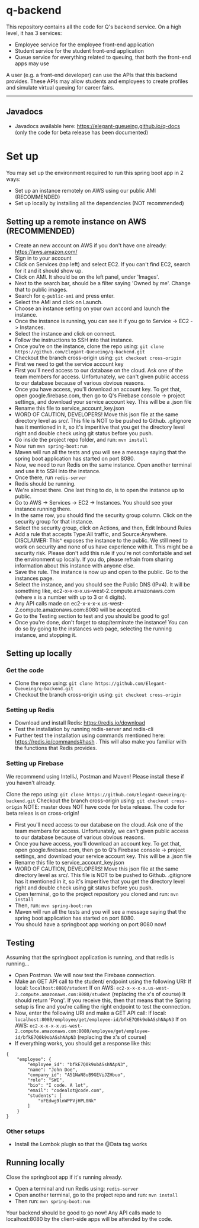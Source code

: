 # q-backend

This repository contains all the code for Q's backend service. On a high level, it has 3 services: 
- Employee service for the employee front-end application
- Student service for the student front-end application
- Queue service for everything related to queuing, that both the front-end apps may use

A user (e.g. a front-end developer) can use the APIs that this backend provides. These APIs may allow students and employees to create profiles and simulate virtual queuing for career fairs.

---------------------------

## Javadocs
- Javadocs available here: https://elegant-queueing.github.io/q-docs (only the code for beta release has been documented)

# Set up

You may set up the environment required to run this spring boot app in 2 ways:
- Set up an instance remotely on AWS using our public AMI (RECOMMENDED)
- Set up locally by installing all the dependencies (NOT recommended)

## Setting up a remote instance on AWS (RECOMMENDED)
- Create an new account on AWS if you don't have one already: https://aws.amazon.com/
- Sign in to your account
- Click on Services (top left) and select EC2. If you can't find EC2, search for it and it should show up.
- Click on AMI. It should be on the left panel, under 'Images'.
- Next to the search bar, should be a filter saying 'Owned by me'. Change that to public images.
- Search for ```q-public-ami``` and press enter.
- Select the AMI and click on Launch.
- Choose an instance setting on your own accord and launch the instance.
- Once the instance is running, you can see it if you go to Service -> EC2 -> Instances.
- Select the instance and click on connect.
- Follow the instructions to SSH into that instance.
- Once you're on the instance, clone the repo using: ```git clone https://github.com/Elegant-Queueing/q-backend.git```
- Checkout the branch cross-origin using: ```git checkout cross-origin```
- First we need to get the service account key
- First you'll need access to our database on the cloud. Ask one of the team members for access. Unfortunately, we can't given public access to our database because of various obvious reasons.
- Once you have access, you'll download an account key. To get that, open google.firebase.com, then go to Q's Firebase console -> project settings, and download your service account key. This will be a .json file
- Rename this file to service_account_key.json
- WORD OF CAUTION, DEVELOPERS! Move this json file at the same directory level as src/. This file is NOT to be pushed to Github. .gitignore has it mentioned in it, so it's imperitive that you get the directory level right and double check using git status before you push.
- Go inside the project repo folder, and run: ```mvn install```
- Now run ```mvn spring-boot:run```
- Maven will run all the tests and you will see a message saying that the spring boot application has started on port 8080.
- Now, we need to run Redis on the same instance. Open another terminal and use it to SSH into the instance.
- Once there, run ```redis-server```
- Redis should be running.
- We're almost there. One last thing to do, is to open the instance up to public.
- Go to AWS -> Services -> EC2 -> Instances. You should see your instance running there.
- In the same row, you should find the security group column. Click on the security group for that instance.
- Select the security group, click on Actions, and then, Edit Inbound Rules
- Add a rule that accepts Type:All traffic, and Source:Anywhere.
DISCLAIMER: This^ exposes the instance to the public. We still need to work on security and none of us have experience with it. This might be a security risk. Please don't add this rule if you're not comfortable and set the environment up locally. If you do, please refrain from sharing information about this instance with anyone else.
- Save the rule. The instance is now up and open to the public. Go to the instances page.
- Select the instance, and you should see the Public DNS (IPv4). It will be something like, ec2-x-x-x-x.us-west-2.compute.amazonaws.com (where x is a number with up to 3 or 4 digits).
- Any API calls made on ec2-x-x-x-x.us-west-2.compute.amazonaws.com:8080 will be accepted.
- Go to the Testing section to test and you should be good to go!
- Once you're done, don't forget to stop/terminate the instance! You can do so by going to the instances web page, selecting the running instance, and stopping it.

## Setting up locally

### Get the code
- Clone the repo using: ```git clone https://github.com/Elegant-Queueing/q-backend.git```
- Checkout the branch cross-origin using: ```git checkout cross-origin```

### Setting up Redis

- Download and install Redis: https://redis.io/download
- Test the installation by running redis-server and redis-cli
- Further test the installation using commands mentioned here: https://redis.io/commands#hash . This will also make you familiar with the functions that Redis provides.

### Setting up Firebase

We recommend using IntelliJ, Postman and Maven! Please install these if you haven't already.

Clone the repo using: ```git clone https://github.com/Elegant-Queueing/q-backend.git```
Checkout the branch cross-origin using: ```git checkout cross-origin```
NOTE: master does NOT have code for beta release. The code for beta releas is on cross-origin!

- First you'll need access to our database on the cloud. Ask one of the team members for access. Unfortunately, we can't given public access to our database because of various obvious reasons.
- Once you have access, you'll download an account key. To get that, open google.firebase.com, then go to Q's Firebase console -> project settings, and download your service account key. This will be a .json file
- Rename this file to service_account_key.json
- WORD OF CAUTION, DEVELOPERS! Move this json file at the same directory level as src/. This file is NOT to be pushed to Github. .gitignore has it mentioned in it, so it's imperitive that you get the directory level right and double check using git status before you push.
- Open terminal, go to the project repository you cloned and run: ```mvn install```
- Then, run: ```mvn spring-boot:run```
- Maven will run all the tests and you will see a message saying that the spring boot application has started on port 8080.
- You should have a springboot app working on port 8080 now!

## Testing
Assuming that the springboot application is running, and that redis is running...
- Open Postman. We will now test the Firebase connection.
- Make an GET API call to the student/ endpoint using the following URI:
If local: ```localhost:8080/student```
If on AWS: ```ec2-x-x-x-x.us-west-2.compute.amazonaws.com:8080/student``` (replacing the x's of course)
It should return 'Pong'. If you receive this, then that means that the Spring setup is fine and you're calling the right endpoint to test the connection.
- Now, enter the following URI and make a GET API call: 
If local: ```localhost:8080/employee/get/employee-id/bfkE7Q0k9obASshNApN3```
If on AWS: ```ec2-x-x-x-x.us-west-2.compute.amazonaws.com:8080/employee/get/employee-id/bfkE7Q0k9obASshNApN3``` (replacing the x's of course)
- If everything works, you should get a response like this:
```
{
    "employee": {
        "employee_id": "bfkE7Q0k9obASshNApN3",
        "name": "John Doe",
        "company_id": "A51NaN8uB9GEViJZHbuo",
        "role": "SWE",
        "bio": "I code. A lot",
        "email": "codealot@code.com",
        "students": [
            "oFEdwg9lnWPPVjHPL0Nk"
        ]
    }
}
```

### Other setups
- Install the Lombok plugin so that the @Data tag works

## Running locally
Close the springboot app if it's running already.
- Open a terminal and run Redis using: ```redis-server```
- Open another terminal, go to the project repo and run: ```mvn install```
- Then run: ```mvn spring-boot:run```

Your backend should be good to go now! Any API calls made to localhost:8080 by the client-side apps will be attended by the code.

